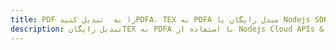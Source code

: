 ---title: PDF را به  تبدیل کنیدPDFA، TEX به PDFA مبدل رایگان یا Nodejs SDKdescription: تبدیل رایگانTEX به PDFA با استفاده از Nodejs Cloud APIs & SDK همچنین اسناد PDF را در Cloud ایجاد، ویرایش و رندر کنید.---